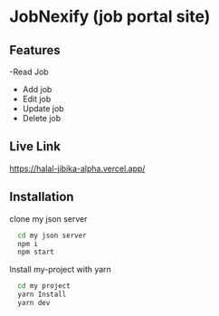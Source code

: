 # JobNexify (job portal site)



## Features
 -Read Job
- Add job
- Edit job
- Update job
- Delete job

## Live Link
https://halal-jibika-alpha.vercel.app/

## Installation
clone my json server
```bash
  cd my json server
  npm i
  npm start
```
Install my-project with yarn

```bash
  cd my project
  yarn Install
  yarn dev
```
    

